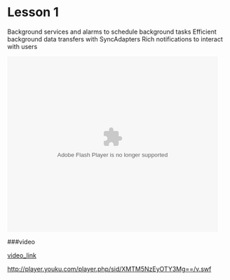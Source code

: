 # Lesson 1

Background services and alarms to schedule background tasks
Efficient background data transfers with SyncAdapters
Rich notifications to interact with users

<embed src="http://player.youku.com/player.php/sid/XMTM5NzEyOTY3Mg==/v.swf" allowFullScreen="true" quality="high" width="480" height="400" align="middle" allowScriptAccess="always" type="application/x-shockwave-flash"></embed>

###video

[video_link](http://player.youku.com/player.php/sid/XMTM5NzEyOTY3Mg==/v.swf)

<script async class="speakerdeck-embed" data-id="c96ebfd513cf41ddba7d1f09a6029aca" data-ratio="1.33333333333333" src="//speakerdeck.com/assets/embed.js"></script>

http://player.youku.com/player.php/sid/XMTM5NzEyOTY3Mg==/v.swf

